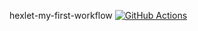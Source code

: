 hexlet-my-first-workflow
[![GitHub 
Actions](https://github.com/maksimovyd/hexlet-my-first-workflow/workflows/hello-world/badge.svg)](https://github.com/USERNAME/REPOSITORY/actions)

